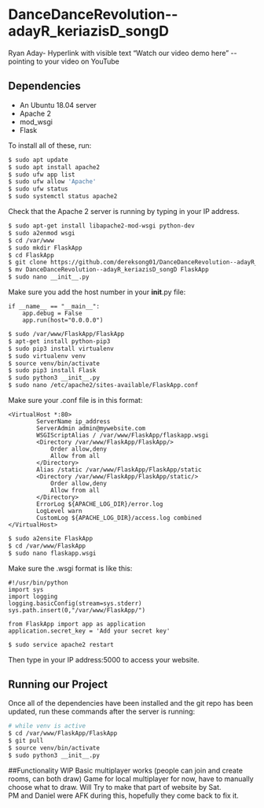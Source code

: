 


# DanceDanceRevolution--adayR_keriazisD_songD

<!-- The user will be able to add to/edit their previous posts via an edit button, which redirects them to a different page for that feature. -->
Ryan Aday-
Hyperlink with visible text “Watch our video demo here” -- pointing to your video on YouTube


## Dependencies
- An Ubuntu 18.04 server
- Apache 2
- mod_wsgi
- Flask


To install all of these, run:
```bash
$ sudo apt update
$ sudo apt install apache2
$ sudo ufw app list
$ sudo ufw allow 'Apache'
$ sudo ufw status
$ sudo systemctl status apache2
```
Check that the Apache 2 server is running by typing in your IP address.

```bash
$ sudo apt-get install libapache2-mod-wsgi python-dev
$ sudo a2enmod wsgi
$ cd /var/www
$ sudo mkdir FlaskApp
$ cd FlaskApp
$ git clone https://github.com/dereksong01/DanceDanceRevolution--adayR_keriazisD_songD.git
$ mv DanceDanceRevolution--adayR_keriazisD_songD FlaskApp
$ sudo nano __init__.py
```

Make sure you add the host number in your __init__.py file:

```
if __name__ == "__main__":
    app.debug = False
    app.run(host="0.0.0.0")
```

```bash
$ sudo /var/www/FlaskApp/FlaskApp
$ apt-get install python-pip3
$ sudo pip3 install virtualenv
$ sudo virtualenv venv
$ source venv/bin/activate
$ sudo pip3 install Flask
$ sudo python3 __init__.py
$ sudo nano /etc/apache2/sites-available/FlaskApp.conf
```
Make sure your .conf file is in this format:

```
<VirtualHost *:80>
		ServerName ip_address
		ServerAdmin admin@mywebsite.com
		WSGIScriptAlias / /var/www/FlaskApp/flaskapp.wsgi
		<Directory /var/www/FlaskApp/FlaskApp/>
			Order allow,deny
			Allow from all
		</Directory>
		Alias /static /var/www/FlaskApp/FlaskApp/static
		<Directory /var/www/FlaskApp/FlaskApp/static/>
			Order allow,deny
			Allow from all
		</Directory>
		ErrorLog ${APACHE_LOG_DIR}/error.log
		LogLevel warn
		CustomLog ${APACHE_LOG_DIR}/access.log combined
</VirtualHost>
```
```bash
$ sudo a2ensite FlaskApp
$ cd /var/www/FlaskApp
$ sudo nano flaskapp.wsgi
```

Make sure the .wsgi format is like this:
```
#!/usr/bin/python
import sys
import logging
logging.basicConfig(stream=sys.stderr)
sys.path.insert(0,"/var/www/FlaskApp/")

from FlaskApp import app as application
application.secret_key = 'Add your secret key'
```
```bash
$ sudo service apache2 restart
```

Then type in your IP address:5000 to access your website.

## Running our Project
Once all of the dependencies have been installed and the git repo has been updated, run these commands after the server is running:
```bash
# while venv is active
$ cd /var/www/FlaskApp/FlaskApp
$ git pull
$ source venv/bin/activate
$ sudo python3 __init__.py

```
##Functionality
WIP
Basic multiplayer works (people can join and create rooms, can both draw)
Game for local multiplayer for now, have to manually choose what to draw.
Will Try to make that part of website by Sat.  
PM and Daniel were AFK during this, hopefully they come back to fix it.
